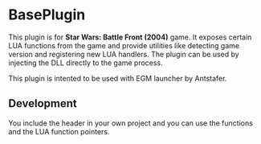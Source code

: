 # BasePlugin
This plugin is for **Star Wars: Battle Front (2004)** game.
It exposes certain LUA functions from the game and provide utilities like detecting game version and registering new LUA handlers.
The plugin can be used by injecting the DLL directly to the game process.

This plugin is intented to be used with EGM launcher by Antstafer.

## Development
You include the header in your own project and you can use the functions and the LUA function pointers.